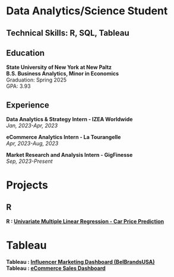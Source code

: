 # Data Analytics/Science Student

## Technical Skills: R, SQL, Tableau

## Education  
**State University of New York at New Paltz**  
**B.S. Business Analytics, Minor in Economics**  
Graduation: Spring 2025  
GPA: 3.93

## Experience
**Data Analytics & Strategy Intern - IZEA Worldwide**  
*Jan, 2023-Apr, 2023*

**eCommerce Analytics Intern - La Tourangelle**  
*Apr, 2023-Aug, 2023*

**Market Research and Analysis Intern - GigFinesse**  
*Sep, 2023-Present*

# Projects

## R  
**R : [Univariate Multiple Linear Regression - Car Price Prediction](Multi-Linear-Reg-Car-Proj.pdf)**  


# Tableau  
**Tableau : [Influencer Marketing Dashboard (BelBrandsUSA)](https://public.tableau.com/views/BelBrandsDashboard-FAKE-DATA/Dashboard1?:language=en-US&publish=yes&:display_count=n&:origin=viz_share_link)**  
**Tableau : [eCommerce Sales Dashboard](https://public.tableau.com/views/eCommerceMockDashboard/Dashboard2?:language=en-US&:display_count=n&:origin=viz_share_link)**



